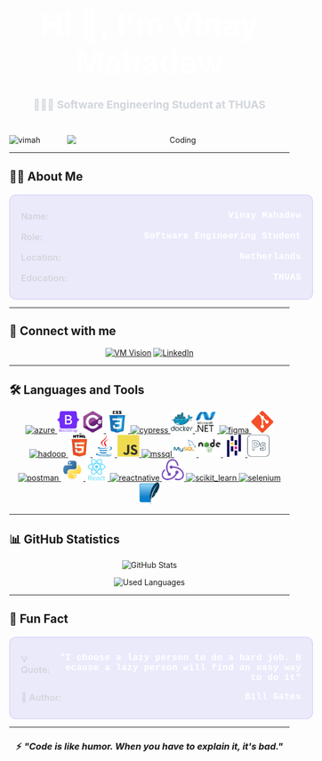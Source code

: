 <div align="center">

<h1 style="color: #ffffff; font-size: 3.5rem; font-weight: 700; line-height: 1.2; margin-bottom: 24px;">Hi 👋, I'm Vinay Mahadew</h1>
<h3 style="color: #d1d5db; font-size: 1.2rem; line-height: 1.6; margin-bottom: 40px;">👨🏻‍🎓 Software Engineering Student at THUAS</h3>

<img align="right" alt="Coding" width="400" src="https://i.pinimg.com/originals/f1/e7/34/f1e734f9cade86fe737a9aa404ad5677.gif">

<p align="left"> <img src="https://komarev.com/ghpvc/?username=vimah&label=Profile%20views&color=0e75b6&style=flat" alt="vimah" /> </p>

</div>

---

## 👨‍💻 About Me

<div style="background: rgba(79, 70, 229, 0.1); border: 1px solid rgba(79, 70, 229, 0.2); border-radius: 12px; padding: 20px; margin-top: 20px; backdrop-filter: blur(10px); width: 100%; max-width: 100%;">

<div style="display: flex; justify-content: space-between; align-items: flex-start; padding: 8px 0; border-bottom: 1px solid rgba(255, 255, 255, 0.1); gap: 10px;">
<span style="color: #d1d5db; font-weight: 600; font-size: 1rem;">Name:</span>
<span style="color: #ffffff; font-weight: 700; font-size: 1rem; font-family: 'Courier New', monospace; text-align: right; flex-shrink: 1; word-break: break-all; min-width: 0; letter-spacing: 0.5px;">Vinay Mahadew</span>
</div>

<div style="display: flex; justify-content: space-between; align-items: flex-start; padding: 8px 0; border-bottom: 1px solid rgba(255, 255, 255, 0.1); gap: 10px;">
<span style="color: #d1d5db; font-weight: 600; font-size: 1rem;">Role:</span>
<span style="color: #ffffff; font-weight: 700; font-size: 1rem; font-family: 'Courier New', monospace; text-align: right; flex-shrink: 1; word-break: break-all; min-width: 0; letter-spacing: 0.5px;">Software Engineering Student</span>
</div>

<div style="display: flex; justify-content: space-between; align-items: flex-start; padding: 8px 0; border-bottom: 1px solid rgba(255, 255, 255, 0.1); gap: 10px;">
<span style="color: #d1d5db; font-weight: 600; font-size: 1rem;">Location:</span>
<span style="color: #ffffff; font-weight: 700; font-size: 1rem; font-family: 'Courier New', monospace; text-align: right; flex-shrink: 1; word-break: break-all; min-width: 0; letter-spacing: 0.5px;">Netherlands</span>
</div>

<div style="display: flex; justify-content: space-between; align-items: flex-start; padding: 8px 0; gap: 10px;">
<span style="color: #d1d5db; font-weight: 600; font-size: 1rem;">Education:</span>
<span style="color: #ffffff; font-weight: 700; font-size: 1rem; font-family: 'Courier New', monospace; text-align: right; flex-shrink: 1; word-break: break-all; min-width: 0; letter-spacing: 0.5px;">THUAS</span>
</div>

</div>

---

## 🔗 Connect with me

<div align="center">

[![VM Vision](https://img.shields.io/badge/🌐%20VM%20Vision-Website-2E86AB?style=flat-square&logo=web&logoColor=white)](https://vmvision.nl/)
[![LinkedIn](https://img.shields.io/badge/💼%20LinkedIn-Connect-0077B5?style=flat-square&logo=linkedin&logoColor=white)](https://www.linkedin.com/in/vinay-mh)

</div>

---

## 🛠️ Languages and Tools

<div align="center">

<a href="https://azure.microsoft.com/en-in/" target="_blank" rel="noreferrer"> <img src="https://www.vectorlogo.zone/logos/microsoft_azure/microsoft_azure-icon.svg" alt="azure" width="40" height="40"/> </a> 
<a href="https://getbootstrap.com" target="_blank" rel="noreferrer"> <img src="https://raw.githubusercontent.com/devicons/devicon/master/icons/bootstrap/bootstrap-plain-wordmark.svg" alt="bootstrap" width="40" height="40"/> </a> 
<a href="https://www.w3schools.com/cs/" target="_blank" rel="noreferrer"> <img src="https://raw.githubusercontent.com/devicons/devicon/master/icons/csharp/csharp-original.svg" alt="csharp" width="40" height="40"/> </a> 
<a href="https://www.w3schools.com/css/" target="_blank" rel="noreferrer"> <img src="https://raw.githubusercontent.com/devicons/devicon/master/icons/css3/css3-original-wordmark.svg" alt="css3" width="40" height="40"/> </a> 
<a href="https://www.cypress.io" target="_blank" rel="noreferrer"> <img src="https://raw.githubusercontent.com/simple-icons/simple-icons/6e46ec1fc23b60c8fd0d2f2ff46db82e16dbd75f/icons/cypress.svg" alt="cypress" width="40" height="40"/> </a> 
<a href="https://www.docker.com/" target="_blank" rel="noreferrer"> <img src="https://raw.githubusercontent.com/devicons/devicon/master/icons/docker/docker-original-wordmark.svg" alt="docker" width="40" height="40"/> </a> 
<a href="https://dotnet.microsoft.com/" target="_blank" rel="noreferrer"> <img src="https://raw.githubusercontent.com/devicons/devicon/master/icons/dot-net/dot-net-original-wordmark.svg" alt="dotnet" width="40" height="40"/> </a> 
<a href="https://www.figma.com/" target="_blank" rel="noreferrer"> <img src="https://www.vectorlogo.zone/logos/figma/figma-icon.svg" alt="figma" width="40" height="40"/> </a> 
<a href="https://git-scm.com/" target="_blank" rel="noreferrer"> <img src="https://raw.githubusercontent.com/devicons/devicon/master/icons/git/git-original.svg" alt="git" width="40" height="40"/> </a> 
<a href="https://hadoop.apache.org/" target="_blank" rel="noreferrer"> <img src="https://www.vectorlogo.zone/logos/apache_hadoop/apache_hadoop-icon.svg" alt="hadoop" width="40" height="40"/> </a> 
<a href="https://www.w3.org/html/" target="_blank" rel="noreferrer"> <img src="https://raw.githubusercontent.com/devicons/devicon/master/icons/html5/html5-original-wordmark.svg" alt="html5" width="40" height="40"/> </a> 
<a href="https://www.java.com" target="_blank" rel="noreferrer"> <img src="https://raw.githubusercontent.com/devicons/devicon/master/icons/java/java-original.svg" alt="java" width="40" height="40"/> </a> 
<a href="https://developer.mozilla.org/en-US/docs/Web/JavaScript" target="_blank" rel="noreferrer"> <img src="https://raw.githubusercontent.com/devicons/devicon/master/icons/javascript/javascript-original.svg" alt="javascript" width="40" height="40"/> </a> 
<a href="https://www.microsoft.com/en-us/sql-server" target="_blank" rel="noreferrer"> <img src="https://www.svgrepo.com/show/303229/microsoft-sql-server-logo.svg" alt="mssql" width="40" height="40"/> </a> 
<a href="https://www.mysql.com/" target="_blank" rel="noreferrer"> <img src="https://raw.githubusercontent.com/devicons/devicon/master/icons/mysql/mysql-original-wordmark.svg" alt="mysql" width="40" height="40"/> </a> 
<a href="https://nodejs.org" target="_blank" rel="noreferrer"> <img src="https://raw.githubusercontent.com/devicons/devicon/master/icons/nodejs/nodejs-original-wordmark.svg" alt="nodejs" width="40" height="40"/> </a> 
<a href="https://pandas.pydata.org/" target="_blank" rel="noreferrer"> <img src="https://raw.githubusercontent.com/devicons/devicon/2ae2a900d2f041da66e950e4d48052658d850630/icons/pandas/pandas-original.svg" alt="pandas" width="40" height="40"/> </a> 
<a href="https://www.photoshop.com/en" target="_blank" rel="noreferrer"> <img src="https://raw.githubusercontent.com/devicons/devicon/master/icons/photoshop/photoshop-line.svg" alt="photoshop" width="40" height="40"/> </a> 
<a href="https://postman.com" target="_blank" rel="noreferrer"> <img src="https://www.vectorlogo.zone/logos/getpostman/getpostman-icon.svg" alt="postman" width="40" height="40"/> </a> 
<a href="https://www.python.org" target="_blank" rel="noreferrer"> <img src="https://raw.githubusercontent.com/devicons/devicon/master/icons/python/python-original.svg" alt="python" width="40" height="40"/> </a> 
<a href="https://reactjs.org/" target="_blank" rel="noreferrer"> <img src="https://raw.githubusercontent.com/devicons/devicon/master/icons/react/react-original-wordmark.svg" alt="react" width="40" height="40"/> </a> 
<a href="https://reactnative.dev/" target="_blank" rel="noreferrer"> <img src="https://reactnative.dev/img/header_logo.svg" alt="reactnative" width="40" height="40"/> </a> 
<a href="https://redux.js.org" target="_blank" rel="noreferrer"> <img src="https://raw.githubusercontent.com/devicons/devicon/master/icons/redux/redux-original.svg" alt="redux" width="40" height="40"/> </a> 
<a href="https://scikit-learn.org/" target="_blank" rel="noreferrer"> <img src="https://upload.wikimedia.org/wikipedia/commons/0/05/Scikit_learn_logo_small.svg" alt="scikit_learn" width="40" height="40"/> </a> 
<a href="https://www.selenium.dev" target="_blank" rel="noreferrer"> <img src="https://raw.githubusercontent.com/detain/svg-logos/780f25886640cef088af994181646db2f6b1a3f8/svg/selenium-logo.svg" alt="selenium" width="40" height="40"/> </a> 
<a href="https://www.sqlite.org/" target="_blank" rel="noreferrer"> <img src="https://raw.githubusercontent.com/devicons/devicon/master/icons/sqlite/sqlite-original.svg" alt="sqlite" width="40" height="40"/> </a>

</div>

---

## 📊 GitHub Statistics

<div align="center">

![GitHub Stats](https://github-readme-stats.vercel.app/api?username=vimah&show_icons=true&locale=en&bg_color=ffffff&title_color=4f46e5&text_color=333333&icon_color=4f46e5)

![Used Languages](https://github-readme-stats.vercel.app/api/top-langs/?username=vimah&layout=compact&bg_color=ffffff&title_color=4f46e5&text_color=333333&langs_count=10)

</div>

---

## 🎲 Fun Fact

<div style="background: rgba(79, 70, 229, 0.1); border: 1px solid rgba(79, 70, 229, 0.2); border-radius: 12px; padding: 20px; margin-top: 20px; backdrop-filter: blur(10px); width: 100%; max-width: 100%;">

<div style="display: flex; justify-content: space-between; align-items: flex-start; padding: 8px 0; gap: 10px;">
<span style="color: #d1d5db; font-weight: 600; font-size: 1rem;">💡 Quote:</span>
<span style="color: #ffffff; font-weight: 700; font-size: 1rem; font-family: 'Courier New', monospace; text-align: right; flex-shrink: 1; word-break: break-all; min-width: 0; letter-spacing: 0.5px;">"I choose a lazy person to do a hard job. Because a lazy person will find an easy way to do it"</span>
</div>

<div style="display: flex; justify-content: space-between; align-items: flex-start; padding: 8px 0; gap: 10px;">
<span style="color: #d1d5db; font-weight: 600; font-size: 1rem;">👤 Author:</span>
<span style="color: #ffffff; font-weight: 700; font-size: 1rem; font-family: 'Courier New', monospace; text-align: right; flex-shrink: 1; word-break: break-all; min-width: 0; letter-spacing: 0.5px;">Bill Gates</span>
</div>

</div>

---

<div align="center">

### ⚡ *"Code is like humor. When you have to explain it, it's bad."*

</div>